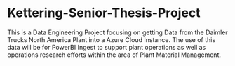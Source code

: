 # Kettering-Senior-Thesis-Project
This is a Data Engineering Project focusing on getting Data from the Daimler Trucks North America Plant into a Azure Cloud Instance. The use of this data will be for PowerBI Ingest to support plant operations as well as operations research efforts within the area of Plant Material Management. 
